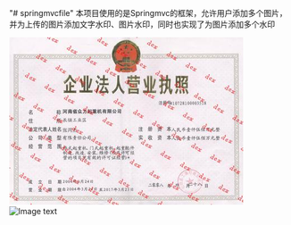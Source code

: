 "# springmvcfile" 
本项目使用的是Springmvc的框架，允许用户添加多个图片，并为上传的图片添加文字水印、图片水印，同时也实现了为图片添加多个水印

![Image text](https://github.com/1961615415/springmvcfile/blob/master/WebRoot/upload/sy_0.jpg)
![Image text](https://github.com/1961615415/springmvcfile/blob/master/WebRoot/upload/syt_4.png.jpg)
